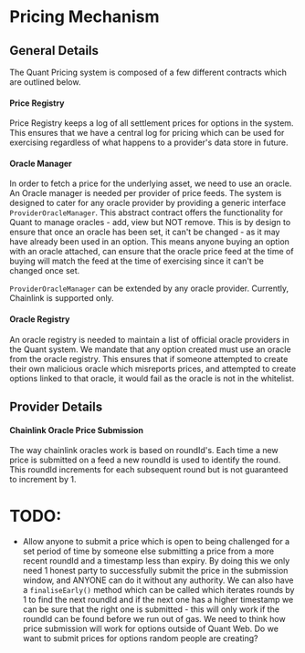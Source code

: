 # Pricing Mechanism

## General Details

The Quant Pricing system is composed of a few different contracts which are outlined below.

#### Price Registry

Price Registry keeps a log of all settlement prices for options in the system. This ensures that we have a central log for pricing which can be used for exercising regardless of what happens to a provider's data store in future.

#### Oracle Manager

In order to fetch a price for the underlying asset, we need to use an oracle. An Oracle manager is needed per provider of price feeds. The system is designed to cater for any oracle provider by providing a generic interface `ProviderOracleManager`. This abstract contract offers the functionality for Quant to manage oracles - add, view but NOT remove. This is by design to ensure that once an oracle has been set, it can't be changed - as it may have already been used in an option. This means anyone buying an option with an oracle attached, can ensure that the oracle price feed at the time of buying will match the feed at the time of exercising since it can't be changed once set.

`ProviderOracleManager` can be extended by any oracle provider. Currently, Chainlink is supported only.

#### Oracle Registry

An oracle registry is needed to maintain a list of official oracle providers in the Quant system. We mandate that any option created must use an oracle from the oracle registry. This ensures that if someone attempted to create their own malicious oracle which misreports prices, and attempted to create options linked to that oracle, it would fail as the oracle is not in the whitelist.

## Provider Details

#### Chainlink Oracle Price Submission

The way chainlink oracles work is based on roundId's. Each time a new price is submitted on a feed a new roundId is used to identify the round. This roundId increments for each subsequent round but is not guaranteed to increment by 1.

# TODO:

- Allow anyone to submit a price which is open to being challenged for a set period of time by someone else submitting a price from a more recent roundId and a timestamp less than expiry. By doing this we only need 1 honest party to successfully submit the price in the submission window, and ANYONE can do it without any authority. We can also have a `finaliseEarly()` method which can be called which iterates rounds by 1 to find the next roundId and if the next one has a higher timestamp we can be sure that the right one is submitted - this will only work if the roundId can be found before we run out of gas.
  We need to think how price submission will work for options outside of Quant Web. Do we want to submit prices for options random people are creating?